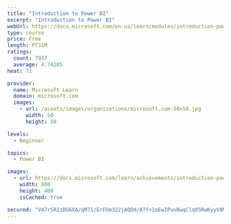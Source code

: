 ```yaml
---
title: "Introduction to Power BI"
excerpt: "Introduction to Power BI"
webUrl: https://docs.microsoft.com/en-us/learn/modules/introduction-power-bi/
type: course
price: Free
length: PT31M
ratings:
  count: 7937
  average: 4.74285
heat: 71

provider:
  name: Microsoft Learn
  domain: microsoft.com
  images:
    - url: /assets/images/organizations/microsoft.com-50x50.jpg
      width: 50
      height: 50

levels:
  - Beginner

topics:
  - Power BI

images:
  - url: https://docs.microsoft.com/learn/achievements/introduction-power-bi-social.png
    width: 800
    height: 400
    isCached: true

secured: "V47rSRZzDG6XA/qM71/ErFUm322jAQDd/ATf+2oEwIPuvBwqClq05RwKyyV8Ml4nkFWRcknNXYdbnyN9v7P7tRwisNCDDZ/EixZpx0mDh0l03Ga76WSIKCTv1X1LawXlbgTMAqWSG6Fg97eFcFz1ZzjTksZLUyeV7faPgch6y7zziSuuYD951F3gCI9DXLERK/Ed3zGFdL7+3488GnYDRi9m9LZDfbtRP5cC9ijqM5l/fG0BfV0Bk5ktwD6Al+rGmrZIaXL3Ic3aeu8PoLZ1R/+qIDdsPYr0cKtGk4p9sxlgbNBsZ+HMtZZB/4yfqHP8IyI9rUT+FGRbpQEOWvN8B3NCDZjOXj0isnaWSaXDf7gICnFhpPScImpz9FyasQ0Yu/ydClGDjM0qmeC7XP/ylj0GzDPFjsHxXlftzCTl+ng=;3MP6+YjmdtPDaDP1Q/O+1A=="
---
```


